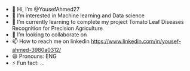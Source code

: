- 👋 Hi, I’m @YousefAhmed27
- 👀 I’m interested in Machine learning and Data science 
- 🌱 I’m currently learning to complete my project Tomato Leaf Diseases Recognition for Precision Agriculture
- 💞️ I’m looking to collaborate on 
- 📫 How to reach me on linkedin  https://www.linkedin.com/in/yousef-ahmed-3980a0312/
- 😄 Pronouns: ENG 
- ⚡ Fun fact: ...

<!---
YousefAhmed27/YousefAhmed27 is a ✨ special ✨ repository because its `README.md` (this file) appears on your GitHub profile.
You can click the Preview link to take a look at your changes.
--->
